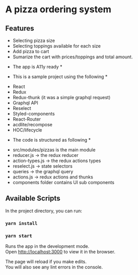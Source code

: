 # A pizza ordering system

## Features
- Selecting pizza size
- Selecting toppings available for each size
- Add pizza to cart
- Sumarize the cart with prices/toppings and total amount.

* The app is A11y ready *
 
* This is a sample project using the following *
- React
- Redux
- Redux-thunk (it was a simple graphql request)
- Graphql API
- Reselect
- Styled-components
- React-Router
- acdlite/recompose
- HOC/lifecycle

* The code is structured as following *

- src/modules/pizzas is the main module
- reducer.js -> the redux reducer
- action-types.js -> the redux actions types
- reselect.js -> state selectors
- queries -> the graphql query
- actions.js -> redux actions and thunks
- components folder contains UI sub components


## Available Scripts

In the project directory, you can run:

### `yarn install`

### `yarn start`

Runs the app in the development mode.<br>
Open [http://localhost:3000](http://localhost:3000) to view it in the browser.

The page will reload if you make edits.<br>
You will also see any lint errors in the console.

